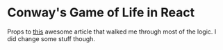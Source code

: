 # Conway's Game of Life in React

Props to [this](https://medium.freecodecamp.org/create-gameoflife-with-react-in-one-hour-8e686a410174) awesome article that walked me through most of the logic. I did change some stuff though.